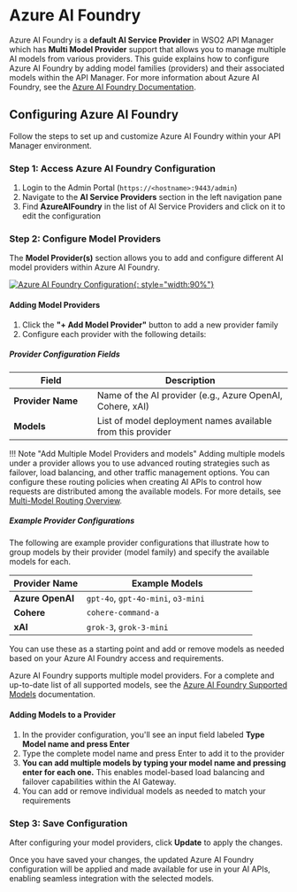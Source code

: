 # Azure AI Foundry

Azure AI Foundry is a **default AI Service Provider** in WSO2 API Manager which has **Multi Model Provider** support that allows you to manage multiple AI models from various providers. This guide explains how to configure Azure AI Foundry by adding model families (providers) and their associated models within the API Manager. For more information about Azure AI Foundry, see the [Azure AI Foundry Documentation](https://learn.microsoft.com/azure/ai-studio/).

## Configuring Azure AI Foundry

Follow the steps to set up and customize Azure AI Foundry within your API Manager environment.

### Step 1: Access Azure AI Foundry Configuration

1. Login to the Admin Portal (`https://<hostname>:9443/admin`)
2. Navigate to the **AI Service Providers** section in the left navigation pane
3. Find **AzureAIFoundry** in the list of AI Service Providers and click on it to edit the configuration

### Step 2: Configure Model Providers

The **Model Provider(s)** section allows you to add and configure different AI model providers within Azure AI Foundry.

[![Azure AI Foundry Configuration]({{base_path}}/assets/img/learn/ai-gateway/azure-ai-foundry-config.png){: style="width:90%"}]({{base_path}}/assets/img/learn/ai-gateway/azure-ai-foundry-config.png)
#### Adding Model Providers

1. Click the **"+ Add Model Provider"** button to add a new provider family
2. Configure each provider with the following details:

##### Provider Configuration Fields

<table>
    <thead>
        <tr>
            <th style="width: 30%">Field</th>
            <th style="width: 70%">Description</th>
        </tr>
    </thead>
    <tbody>
        <tr>
            <td><strong>Provider Name</strong></td>
            <td>Name of the AI provider (e.g., Azure OpenAI, Cohere, xAI)</td>
        </tr>
        <tr>
            <td><strong>Models</strong></td>
            <td>List of model deployment names available from this provider</td>
        </tr>
    </tbody>
</table>

!!! Note "Add Multiple Model Providers and models"
    Adding multiple models under a provider allows you to use advanced routing strategies such as failover, load balancing, and other traffic management options. You can configure these routing policies when creating AI APIs to control how requests are distributed among the available models. For more details, see [Multi-Model Routing Overview]({{base_path}}/ai-gateway/multi-model-routing/overview/).

##### Example Provider Configurations

The following are example provider configurations that illustrate how to group models by their provider (model family) and specify the available models for each.

<table>
    <thead>
        <tr>
            <th style="width: 30%">Provider Name</th>
            <th style="width: 70%">Example Models</th>
        </tr>
    </thead>
    <tbody>
        <tr>
            <td><strong>Azure OpenAI</strong></td>
            <td><code>gpt-4o</code>, <code>gpt-4o-mini</code>, <code>o3-mini</code></td>
        </tr>
        <tr>
            <td><strong>Cohere</strong></td>
            <td><code>cohere-command-a</code></td>
        </tr>
        <tr>
            <td><strong>xAI</strong></td>
            <td><code>grok-3</code>, <code>grok-3-mini</code></td>
        </tr>
    </tbody>
</table>

You can use these as a starting point and add or remove models as needed based on your Azure AI Foundry access and requirements.

Azure AI Foundry supports multiple model providers. For a complete and up-to-date list of all supported models, see the [Azure AI Foundry Supported Models](https://ai.azure.com/catalog/models) documentation.

#### Adding Models to a Provider

1. In the provider configuration, you'll see an input field labeled **Type Model name and press Enter**
2. Type the complete model name and press Enter to add it to the provider
3. **You can add multiple models by typing your model name and pressing enter for each one.** This enables model-based load balancing and failover capabilities within the AI Gateway.
4. You can add or remove individual models as needed to match your requirements

### Step 3: Save Configuration

After configuring your model providers, click **Update** to apply the changes.

Once you have saved your changes, the updated Azure AI Foundry configuration will be applied and made available for use in your AI APIs, enabling seamless integration with the selected models.
